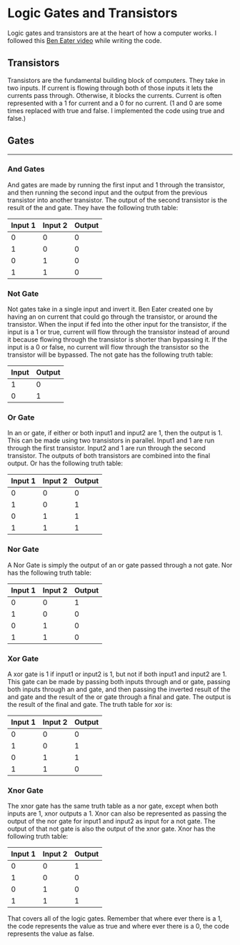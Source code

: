 # Logic Gates and Transistors

Logic gates and transistors are at the heart of how a computer works. I followed this [Ben Eater video](https://www.youtube.com/watch?v=sTu3LwpF6XI) while writing the code.

## Transistors
Transistors are the fundamental building block of computers. They take in two inputs. If current is flowing through both of those inputs it lets the currents pass through. Otherwise, it blocks the currents. Current is often represented with a 1 for current and a 0 for no current. (1 and 0 are some times replaced with true and false. I implemented the code using true and false.)

## Gates
---
### And Gates
And gates are made by running the first input and 1 through the transistor, and then running the second input and the output from the previous transistor into another transistor. The output of the second transistor is the result of the and gate. They have the following truth table:

| Input 1 | Input 2 | Output |
|---------|---------|--------|
|       0 |       0 |      0 |
|       1 |       0 |      0 |
|       0 |       1 |      0 |
|       1 |       1 |      0 |


### Not Gate
Not gates take in a single input and invert it. Ben Eater created one by having an on current that could go through the transistor, or around the transistor. When the input if fed into the other input for the transistor, if the input is a 1 or true, current will flow through the transistor instead of around it because flowing through the transistor is shorter than bypassing it. If the input is a 0 or false, no current will flow through the transistor so the transistor will be bypassed. The not gate has the following truth table:

| Input | Output |
|-------|--------|
|     1 |      0 |
|     0 |      1 |


### Or Gate
In an or gate, if either or both input1 and input2 are 1, then the output is 1. This can be made using two transistors in parallel. Input1 and 1 are run through the first transistor. Input2 and 1 are run through the second transistor. The outputs of both transistors are combined into the final output. Or has the following truth table:

| Input 1 | Input 2 | Output |
|---------|---------|--------|
|       0 |       0 |      0 |
|       1 |       0 |      1 |
|       0 |       1 |      1 |
|       1 |       1 |      1 |

### Nor Gate
A Nor Gate is simply the output of an or gate passed through a not gate. Nor has the following truth table:

| Input 1 | Input 2 | Output |
|---------|---------|--------|
|       0 |       0 |      1 |
|       1 |       0 |      0 |
|       0 |       1 |      0 |
|       1 |       1 |      0 |

### Xor Gate
A xor gate is 1 if input1 or input2 is 1, but not if both input1 and input2 are 1. This gate can be made by passing both inputs through and or gate, passing both inputs through an and gate, and then passing the inverted result of the and gate and the result of the or gate through a final and gate. The output is the result of the final and gate. The truth table for xor is:

| Input 1 | Input 2 | Output |
|---------|---------|--------|
|       0 |       0 |      0 |
|       1 |       0 |      1 |
|       0 |       1 |      1 |
|       1 |       1 |      0 |

### Xnor Gate
The xnor gate has the same truth table as a nor gate, except when both inputs are 1, xnor outputs a 1. Xnor can also be represented as passing the output of the nor gate for input1 and input2 as input for a not gate. The output of that not gate is also the output of the xnor gate. Xnor has the following truth table:

| Input 1 | Input 2 | Output |
|---------|---------|--------|
|       0 |       0 |      1 |
|       1 |       0 |      0 |
|       0 |       1 |      0 |
|       1 |       1 |      1 |

That covers all of the logic gates. Remember that where ever there is a 1, the code represents the value as true and where ever there is a 0, the code represents the value as false.
